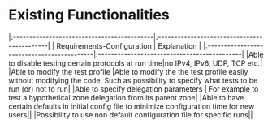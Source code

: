 Existing Functionalities
=========================

|:-------------------------------------------|:--------------------------------------------|
| Requirements-Configuration                 | Explanation                                 |
|:-------------------------------------------|:--------------------------------------------|
|Able to disable testing certain  protocols at run time|no IPv4, IPv6, UDP, TCP etc.|
|Able to modify the test profile |Able to modify the the test profile easily  without modifying the code. Such as possibility to specify what tests to be run (or) not to run|
|Able to specify delegation parameters | For example to test a hypothetical zone delegation from its parent zone|
|Able to have certain defaults in initial config file to minimize configuration time for new users||
|Possibility to use non default configuration file for specific runs||
